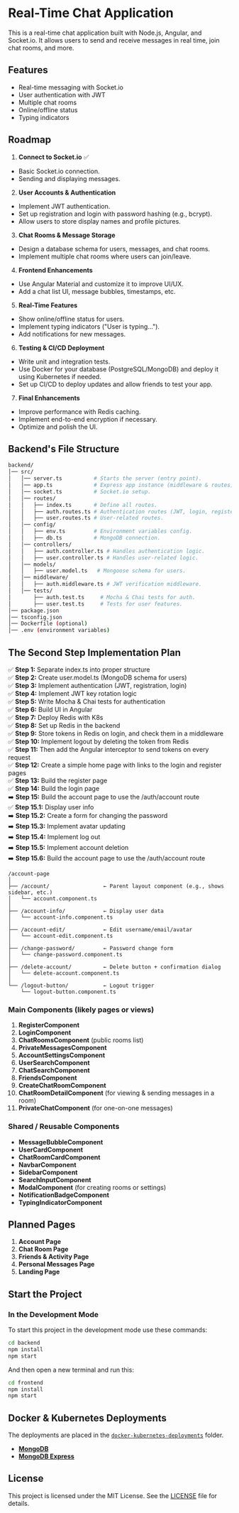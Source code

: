 # Real-Time Chat Application

This is a real-time chat application built with Node.js, Angular, and Socket.io. It allows users to send and receive messages in real time, join chat rooms, and more.

## Features

- Real-time messaging with Socket.io
- User authentication with JWT
- Multiple chat rooms
- Online/offline status
- Typing indicators

## Roadmap

1. **Connect to Socket.io** ✅

- Basic Socket.io connection.
- Sending and displaying messages.

2. **User Accounts & Authentication**

- Implement JWT authentication.
- Set up registration and login with password hashing (e.g., bcrypt).
- Allow users to store display names and profile pictures.

3. **Chat Rooms & Message Storage**

- Design a database schema for users, messages, and chat rooms.
- Implement multiple chat rooms where users can join/leave.

4. **Frontend Enhancements**

- Use Angular Material and customize it to improve UI/UX.
- Add a chat list UI, message bubbles, timestamps, etc.

5. **Real-Time Features**

- Show online/offline status for users.
- Implement typing indicators ("User is typing...").
- Add notifications for new messages.

6. **Testing & CI/CD Deployment**

- Write unit and integration tests.
- Use Docker for your database (PostgreSQL/MongoDB) and deploy it using Kubernetes if needed.
- Set up CI/CD to deploy updates and allow friends to test your app.

7. **Final Enhancements**

- Improve performance with Redis caching.
- Implement end-to-end encryption if necessary.
- Optimize and polish the UI.

## Backend's File Structure

```bash
backend/
│── src/
│   │── server.ts          # Starts the server (entry point).
│   │── app.ts             # Express app instance (middleware & routes).
│   │── socket.ts          # Socket.io setup.
│   │── routes/
│   │   ├── index.ts       # Define all routes.
│   │   ├── auth.routes.ts # Authentication routes (JWT, login, register).
│   │   ├── user.routes.ts # User-related routes.
│   │── config/
│   │   ├── env.ts         # Environment variables config.
│   │   ├── db.ts          # MongoDB connection.
│   │── controllers/
│   │   ├── auth.controller.ts # Handles authentication logic.
│   │   ├── user.controller.ts # Handles user-related logic.
│   │── models/
│   │   ├── user.model.ts   # Mongoose schema for users.
│   │── middleware/
│   │   ├── auth.middleware.ts # JWT verification middleware.
│   │── tests/
│       ├── auth.test.ts     # Mocha & Chai tests for auth.
│       ├── user.test.ts     # Tests for user features.
│── package.json
│── tsconfig.json
│── Dockerfile (optional)
│── .env (environment variables)
```

## The Second Step Implementation Plan

✅ **Step 1:** Separate index.ts into proper structure
<br />
✅ **Step 2:** Create user.model.ts (MongoDB schema for users)
<br />
✅ **Step 3:** Implement authentication (JWT, registration, login)
<br />
✅ **Step 4:** Implement JWT key rotation logic
<br />
✅ **Step 5:** Write Mocha & Chai tests for authentication
<br />
✅ **Step 6:** Build UI in Angular
<br />
✅ **Step 7:** Deploy Redis with K8s
<br />
✅ **Step 8:** Set up Redis in the backend
<br />
✅ **Step 9:** Store tokens in Redis on login, and check them in a middleware
<br />
✅ **Step 10:** Implement logout by deleting the token from Redis
<br />
✅ **Step 11:** Then add the Angular interceptor to send tokens on every request
<br />
✅ **Step 12:** Create a simple home page with links to the login and register pages
<br />
✅ **Step 13:** Build the register page
<br />
✅ **Step 14:** Build the login page
<br />
➡️ **Step 15:** Build the account page to use the /auth/account route
<br />
✅ **Step 15.1:** Display user info
<br />
➡️ **Step 15.2:** Create a form for changing the password
<br />
➡️ **Step 15.3:** Implement avatar updating
<br />
➡️ **Step 15.4:** Implement log out
<br />
➡️ **Step 15.5:** Implement account deletion
<br />
➡️ **Step 15.6:** Build the account page to use the /auth/account route

```plaintext
/account-page
│
├── /account/                 ← Parent layout component (e.g., shows sidebar, etc.)
│   └── account.component.ts
│
├── /account-info/            ← Display user data
│   └── account-info.component.ts
│
├── /account-edit/            ← Edit username/email/avatar
│   └── account-edit.component.ts
│
├── /change-password/         ← Password change form
│   └── change-password.component.ts
│
├── /delete-account/          ← Delete button + confirmation dialog
│   └── delete-account.component.ts
│
└── /logout-button/           ← Logout trigger
    └── logout-button.component.ts
```

### Main Components (likely pages or views)

1. **RegisterComponent**
2. **LoginComponent**
3. **ChatRoomsComponent** (public rooms list)
4. **PrivateMessagesComponent**
5. **AccountSettingsComponent**
6. **UserSearchComponent**
7. **ChatSearchComponent**
8. **FriendsComponent**
9. **CreateChatRoomComponent**
10. **ChatRoomDetailComponent** (for viewing & sending messages in a room)
11. **PrivateChatComponent** (for one-on-one messages)

### Shared / Reusable Components

- **MessageBubbleComponent**
- **UserCardComponent**
- **ChatRoomCardComponent**
- **NavbarComponent**
- **SidebarComponent**
- **SearchInputComponent**
- **ModalComponent** (for creating rooms or settings)
- **NotificationBadgeComponent**
- **TypingIndicatorComponent**

## Planned Pages

1. **Account Page**
2. **Chat Room Page**
3. **Friends & Activity Page**
4. **Personal Messages Page**
5. **Landing Page**

## Start the Project

### **In the Development Mode**

To start this project in the development mode use these commands:

```bash
cd backend
npm install
npm start

```

And then open a new terminal and run this:

```bash
cd frontend
npm install
npm start

```

## Docker & Kubernetes Deployments

The deployments are placed in the [`docker-kubernetes-deployments`](./docker-kubernetes-deployments) folder.

- **[MongoDB](./docker-kubernetes-deployments/mongodb-deployments/mongodb/)**
- **[MongoDB Express](./docker-kubernetes-deployments/mongodb-deployments/mongodb-express/)**

## License

This project is licensed under the MIT License. See the [LICENSE](./LICENSE) file for details.
